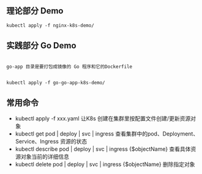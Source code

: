 ## 理论部分 Demo

```shell
kubectl apply -f nginx-k8s-demo/
```

## 实践部分 Go Demo

```shell

go-app 目录是要打包成镜像的 Go 程序和它的Dockerfile


kubectl apply -f go-go-app-k8s-demo/
```


##  常用命令

- kubectl apply -f  xxx.yaml 让K8s 创建在集群里按配置文件创建/更新资源对象
- kubectl get pod  | deploy | svc | ingress   查看集群中的pod、Deployment、Service、Ingress 资源的状态
- kubectl describe pod | deploy | svc | ingress  {$objectName} 查看具体资源对象当前的详细信息
- kubectl delete pod | deploy | svc | ingress  {$objectName} 删除指定对象